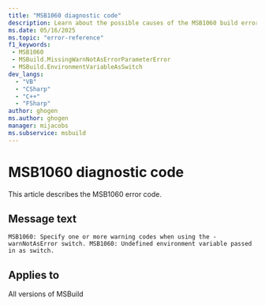 ```yaml
---
title: "MSB1060 diagnostic code"
description: Learn about the possible causes of the MSB1060 build error, and get troubleshooting tips.
ms.date: 05/16/2025
ms.topic: "error-reference"
f1_keywords:
 - MSB1060
 - MSBuild.MissingWarnNotAsErrorParameterError
 - MSBuild.EnvironmentVariableAsSwitch
dev_langs:
  - "VB"
  - "CSharp"
  - "C++"
  - "FSharp"
author: ghogen
ms.author: ghogen
manager: mijacobs
ms.subservice: msbuild
---
```


# MSB1060 diagnostic code

<!-- :::ErrorDefinitionDescription::: -->
<!-- :::editable-content name="introDescription"::: -->
This article describes the MSB1060 error code.
<!-- :::editable-content-end::: -->

## Message text

<!-- :::editable-content name="messageText"::: -->
`MSB1060: Specify one or more warning codes when using the -warnNotAsError switch.
MSB1060: Undefined environment variable passed in as switch.`
<!-- :::editable-content-end::: -->
<!-- MSB1060: Specify one or more warning codes when using the -warnNotAsError switch.
MSB1060: Undefined environment variable passed in as switch. -->

<!-- :::editable-content name="postOutputDescription"::: -->
<!--
{StrBegin="MSBUILD : error MSB1060: "}
      UE: This happens if the user does something like "msbuild.exe -warnNotAsError:" without any codes.
      LOCALIZATION: The prefix "MSBUILD : error MSBxxxx:" should not be localized.

{StrBegin="MSBUILD : error MSB1060: "}
      UE: This error is shown when a user passes in an environment variable (including from a response file)
      but the environment variable is not defined.
-->
<!-- :::editable-content-end::: -->
<!-- :::ErrorDefinitionDescription-end::: -->

## Applies to

All versions of MSBuild
